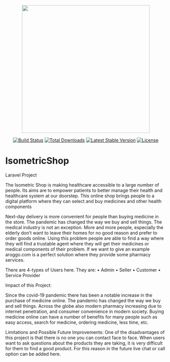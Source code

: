<p align="center"><a href="https://laravel.com" target="_blank"><img src="https://raw.githubusercontent.com/laravel/art/master/logo-lockup/5%20SVG/2%20CMYK/1%20Full%20Color/laravel-logolockup-cmyk-red.svg" width="400"></a></p>

<p align="center">
<a href="https://travis-ci.org/laravel/framework"><img src="https://travis-ci.org/laravel/framework.svg" alt="Build Status"></a>
<a href="https://packagist.org/packages/laravel/framework"><img src="https://img.shields.io/packagist/dt/laravel/framework" alt="Total Downloads"></a>
<a href="https://packagist.org/packages/laravel/framework"><img src="https://img.shields.io/packagist/v/laravel/framework" alt="Latest Stable Version"></a>
<a href="https://packagist.org/packages/laravel/framework"><img src="https://img.shields.io/packagist/l/laravel/framework" alt="License"></a>
</p>


# IsometricShop
Laravel Project

The Isometric Shop is making healthcare accessible to a large number of people. Its aims are to empower patients to better manage their health and healthcare system
at our doorstep. This online shop brings people to a digital platform where they can select and buy medicines and other health components

Next-day delivery is more convenient for people than buying medicine in the store. The pandemic has changed the way we buy and sell things. The medical industry is not 
an exception. More and more people, especially the elderly don’t want to leave their homes for no good reason and prefer to order goods online. Using this problem people 
are able to find a way where they will find a trustable agent where they will get their medicines or medical components of their problem. If we want to give an example 
aroggo.com is a perfect solution where they provide some pharmacy services.

There are 4-types of Users here. They are:
•	Admin
•	Seller
•	Customer
•	Service Provider

Impact of this Project:

Since the covid-19 pandemic there has been a notable increase in the purchase of medicine online. The pandemic has changed the way we buy and sell things. Across the
globe also modern pharmacy increasing due to internet penetration, and consumer convenience in modern society. Buying medicine online can have a number of benefits 
for many people such as easy access, search for medicine, ordering medicine, less time, etc.

Limitations and Possible Future Improvements:
One of the disadvantages of this project is that there is no one you can contact face to face. When users want to ask questions about the products they are taking,
it is very difficult for them to find a good product. For this reason in the future live chat or call option can be added here.
